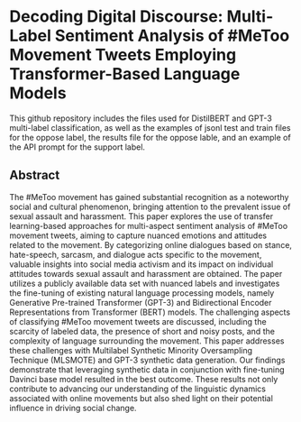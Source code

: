 # Decoding Digital Discourse: Multi-Label Sentiment Analysis of #MeToo Movement Tweets Employing Transformer-Based Language Models

This github repository includes the files used for DistilBERT and GPT-3 multi-label classification, as well as the examples of jsonl test and train files for the oppose label, the results file for the oppose lable, and an example of the API prompt for the support label. 


## Abstract
The \#MeToo movement has gained substantial recognition as a noteworthy social and cultural phenomenon, bringing attention to the prevalent issue of sexual assault and harassment. This paper explores the use of transfer learning-based approaches for multi-aspect sentiment analysis of \#MeToo movement tweets, aiming to capture nuanced emotions and attitudes related to the movement. By categorizing online dialogues based on stance, hate-speech, sarcasm, and dialogue acts specific to the movement, valuable insights into social media activism and its impact on individual attitudes towards sexual assault and harassment are obtained. The paper utilizes a publicly available data set with nuanced labels and investigates the fine-tuning of existing natural language processing models, namely Generative Pre-trained Transformer (GPT-3) and Bidirectional Encoder Representations from Transformer (BERT) models.  The challenging aspects of classifying \#MeToo movement tweets are discussed, including the scarcity of labeled data, the presence of short and noisy posts, and the complexity of language surrounding the movement. This paper addresses these challenges with Multilabel Synthetic Minority Oversampling Technique (MLSMOTE) and GPT-3 synthetic data generation. Our findings demonstrate that leveraging synthetic data in conjunction with fine-tuning Davinci base model resulted in the best outcome. These results not only contribute to advancing our understanding of the linguistic dynamics associated with online movements but also shed light on their potential influence in driving social change.


